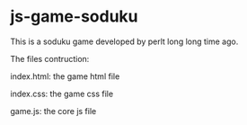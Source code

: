 # js-game-soduku

This is a soduku game developed by perlt long long time ago.

The files contruction:

index.html: the game html file

index.css: the game css file

game.js: the core js file
